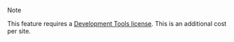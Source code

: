 <!-- markdownlint-disable-file MD041 -->
> [!NOTE]
> This feature requires a [Development Tools license][1]. This is an additional cost per site.

<!-- Referenced links -->
[1]: https://docs.superoffice.com/en/admin/license/expander-services/tool-box.html
